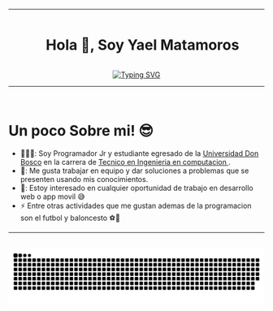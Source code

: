 <!--horizontal divider(gradiant)-->
<hr/>

<!--h1 without bottom border-->
<div id="user-content-toc">
  <ul align="center">
    <summary><h1 style="display: inline-block">Hola 👋, Soy Yael Matamoros</h1></summary>
  </ul>
</div>
<p align="center">
 <a href="https://git.io/typing-svg"><img src="https://readme-typing-svg.demolab.com?font=Fira+Code&pause=1000&random=false&width=435&lines=Desarrollador+Web+%3C%2F%3E;Programacion+%3AD;Estudiante+en+Ingenieria" alt="Typing SVG" /></a>
</p>
<hr/>
<Br>
<h1>Un poco Sobre mi! 😎</h1>

- 👨🏻‍💻: Soy Programador Jr y estudiante egresado de la <a href='https://www.udb.edu.sv/udb/'> Universidad Don Bosco</a> en la carrera de <a href='https://www.udb.edu.sv/udb/carreras/carrera/tecnico_en_ingenieria_en_computacion'> Tecnico en Ingenieria en computacion </a>.
- 🤝: Me gusta trabajar en equipo y dar soluciones a problemas que se presenten usando mis conocimientos.
- 🤔: Estoy interesado en cualquier oportunidad de trabajo en desarrollo web o app movil 😅
- ⚡ Entre otras actividades que me gustan ademas de la programacion son el futbol y baloncesto ⚽🏀
  
<hr>
<Br>
<!--- snake -->
<div align="center">
  <img  src="https://github.com/1999AZZAR/1999AZZAR/blob/readme/resources/img/grid-snake.svg"
       alt="snake" /></a>
</div>
